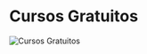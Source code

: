 # Cursos Gratuitos

![Cursos Gratuitos](https://clickpetroleoegas.com.br/wp-content/uploads/2021/04/Conheca-os-10-melhores-sites-para-fazer-cursos-online-gratuitos-e-EAD-a-distancia-com-certificados-gratuitos.png "Cursos Gratuitos")
